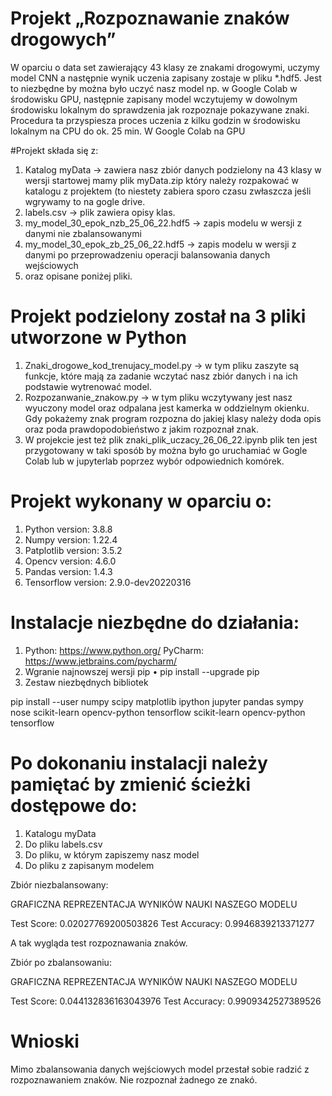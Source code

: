 ﻿# Projekt „Rozpoznawanie znaków drogowych”

W oparciu o data set zawierający 43 klasy ze znakami drogowymi, uczymy model CNN a następnie wynik uczenia zapisany zostaje w pliku *.hdf5. Jest to niezbędne by można było uczyć nasz model np. w Google Colab w środowisku GPU, następnie zapisany model wczytujemy w dowolnym środowisku lokalnym do sprawdzenia jak rozpoznaje pokazywane znaki. 
Procedura ta przyspiesza proces uczenia z kilku godzin w środowisku lokalnym na CPU do ok. 25 min. W Google Colab na GPU 

#Projekt składa się z:
1. Katalog myData -> zawiera nasz zbiór danych podzielony na 43 klasy w wersji startowej mamy plik myData.zip który należy rozpakować w katalogu z projektem (to niestety zabiera sporo czasu zwłaszcza jeśli wgrywamy to na gogle drive. 
2. labels.csv -> plik zawiera opisy klas.
3. my_model_30_epok_nzb_25_06_22.hdf5 -> zapis modelu w wersji z danymi nie zbalansowanymi
4. my_model_30_epok_zb_25_06_22.hdf5 -> zapis modelu w wersji z danymi po przeprowadzeniu operacji balansowania danych wejściowych
5. oraz opisane poniżej pliki.

# Projekt podzielony został na 3 pliki utworzone w Python 
1. Znaki_drogowe_kod_trenujacy_model.py -> w tym pliku zaszyte są funkcje, które mają za zadanie wczytać nasz zbiór danych i na ich podstawie wytrenować model. 
2. Rozpozanwanie_znakow.py -> w tym pliku wczytywany jest nasz wyuczony model oraz odpalana jest kamerka w oddzielnym okienku. Gdy pokażemy znak program rozpozna do jakiej klasy należy doda opis oraz poda prawdopodobieństwo z jakim rozpoznał znak.
3.  W projekcie jest też plik znaki_plik_uczacy_26_06_22.ipynb plik ten jest przygotowany w taki sposób by można było go uruchamiać w Gogle Colab lub w jupyterlab poprzez wybór odpowiednich komórek. 

# Projekt wykonany w oparciu o:

1. Python version:  3.8.8
2. Numpy version:  1.22.4
3. Patplotlib version:  3.5.2
4. Opencv version:  4.6.0
5. Pandas version:  1.4.3
6. Tensorflow version:  2.9.0-dev20220316

# Instalacje niezbędne do działania:
1. Python: 
https://www.python.org/ 
PyCharm:
https://www.jetbrains.com/pycharm/ 
2. Wgranie najnowszej wersji pip
• pip install --upgrade pip  
3. Zestaw niezbędnych bibliotek 

pip install --user numpy scipy matplotlib ipython jupyter pandas sympy nose scikit-learn opencv-python tensorflow scikit-learn opencv-python tensorflow

# Po dokonaniu instalacji należy pamiętać by zmienić ścieżki dostępowe do:
1. Katalogu myData 
2. Do pliku labels.csv
3. Do pliku, w którym zapiszemy nasz model
4. Do pliku z zapisanym modelem  


Zbiór niezbalansowany:
 

GRAFICZNA REPREZENTACJA WYNIKÓW NAUKI NASZEGO MODELU



Test Score: 0.02027769200503826
Test Accuracy: 0.9946839213371277

A tak wygląda test rozpoznawania znaków. 




Zbiór po zbalansowaniu:
   

GRAFICZNA REPREZENTACJA WYNIKÓW NAUKI NASZEGO MODELU
      

Test Score: 0.044132836163043976
Test Accuracy: 0.9909342527389526

# Wnioski 
Mimo zbalansowania danych wejściowych model przestał sobie radzić z rozpoznawaniem znaków. Nie rozpoznał żadnego ze znakó. 

